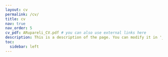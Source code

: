 ```yaml
---
layout: cv
permalink: /cv/
title: cv
nav: true
nav_order: 5
cv_pdf: ARupareli_CV.pdf # you can also use external links here
description: This is a description of the page. You can modify it in '_pages/cv.md'. You can also change or remove the top pdf download button.
toc:
  sidebar: left
---
```

